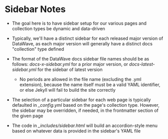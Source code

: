 # Sidebar Notes

* The goal here is to have sidebar setup for our various pages and collection types be dynamic and data-driven

* Typically, we'll have a distinct sidebar for each released major version of DataWave, as each major version will
  generally have a distinct docs "collection" type defined

* The format of the DataWave docs sidebar file names should be as follows: *docs-<majorVersion>x-sidebar.yml* for a
  prior major version, or *docs-latest-sidebar.yml* for the sidebar of latest version 
  * No periods are allowed in the file name (excluding the .yml extension), because the name itself must be a valid YAML identifier, or else
    Jekyll will fail to build the site correctly  

* The selection of a particular sidebar for each web page is typically defaulted in *_config.yml* based on the page's
  collection type. However, the sidebar may be overridden, if needed, in the frontmatter section of the given
  page

* The code in *_includes/sidebar.html* will build an accordion-style menu based on whatever data is provided in the sidebar's YAML file
